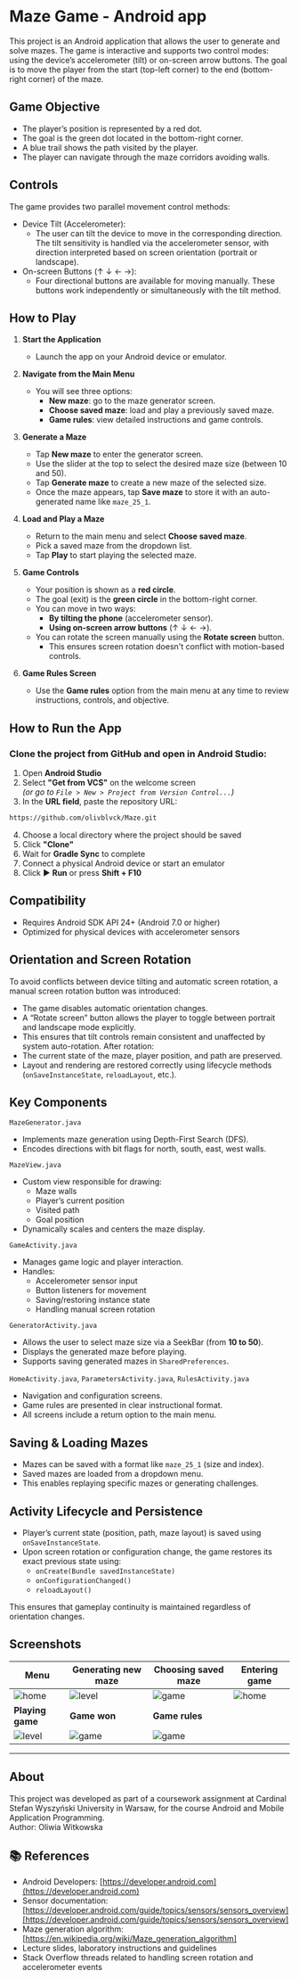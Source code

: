 # Maze Game - Android app

This project is an Android application that allows the user to generate and solve mazes. The game is interactive and supports two control modes: using the device’s accelerometer (tilt) or on-screen arrow buttons. The goal is to move the player from the start (top-left corner) to the end (bottom-right corner) of the maze.

## Game Objective

- The player’s position is represented by a red dot.
- The goal is the green dot located in the bottom-right corner.
- A blue trail shows the path visited by the player.
- The player can navigate through the maze corridors avoiding walls.

##  Controls
The game provides two parallel movement control methods:

- Device Tilt (Accelerometer):
    - The user can tilt the device to move in the corresponding direction. The tilt sensitivity is handled via the accelerometer sensor, with direction interpreted based on screen orientation (portrait or landscape).
- On-screen Buttons (↑ ↓ ← →):
    - Four directional buttons are available for moving manually. These buttons work independently or simultaneously with the tilt method.

## How to Play

1. **Start the Application**
   - Launch the app on your Android device or emulator.

2. **Navigate from the Main Menu**
   - You will see three options:
     - **New maze**: go to the maze generator screen.
     - **Choose saved maze**: load and play a previously saved maze.
     - **Game rules**: view detailed instructions and game controls.

3. **Generate a Maze**
   - Tap **New maze** to enter the generator screen.
   - Use the slider at the top to select the desired maze size (between 10 and 50).
   - Tap **Generate maze** to create a new maze of the selected size.
   - Once the maze appears, tap **Save maze** to store it with an auto-generated name like `maze_25_1`.

4. **Load and Play a Maze**
   - Return to the main menu and select **Choose saved maze**.
   - Pick a saved maze from the dropdown list.
   - Tap **Play** to start playing the selected maze.

5. **Game Controls**
   - Your position is shown as a **red circle**.
   - The goal (exit) is the **green circle** in the bottom-right corner.
   - You can move in two ways:
     - **By tilting the phone** (accelerometer sensor).
     - **Using on-screen arrow buttons** (↑ ↓ ← →).
   - You can rotate the screen manually using the **Rotate screen** button.
     - This ensures screen rotation doesn't conflict with motion-based controls.

6. **Game Rules Screen**
   - Use the **Game rules** option from the main menu at any time to review instructions, controls, and objective.

## How to Run the App

### Clone the project from GitHub and open in Android Studio:

1. Open **Android Studio**
2. Select **"Get from VCS"** on the welcome screen  
   *(or go to `File > New > Project from Version Control...`)*
3. In the **URL field**, paste the repository URL:

```bash
https://github.com/olivblvck/Maze.git
```

4. Choose a local directory where the project should be saved  
5. Click **"Clone"**  
6. Wait for **Gradle Sync** to complete  
7. Connect a physical Android device or start an emulator  
8. Click ▶ **Run** or press **Shift + F10**

##  Compatibility

- Requires Android SDK API 24+ (Android 7.0 or higher)
- Optimized for physical devices with accelerometer sensors

## Orientation and Screen Rotation
To avoid conflicts between device tilting and automatic screen rotation, a manual screen rotation button was introduced:
- The game disables automatic orientation changes.
- A “Rotate screen” button allows the player to toggle between portrait and landscape mode explicitly.
- This ensures that tilt controls remain consistent and unaffected by system auto-rotation.
After rotation:
- The current state of the maze, player position, and path are preserved.
- Layout and rendering are restored correctly using lifecycle methods (`onSaveInstanceState`, `reloadLayout`, etc.).

## Key Components

 `MazeGenerator.java`
- Implements maze generation using Depth-First Search (DFS).
- Encodes directions with bit flags for north, south, east, west walls.

 `MazeView.java`
- Custom view responsible for drawing:
  - Maze walls
  - Player’s current position
  - Visited path
  - Goal position
- Dynamically scales and centers the maze display.

 `GameActivity.java`
- Manages game logic and player interaction.
- Handles:
  - Accelerometer sensor input
  - Button listeners for movement
  - Saving/restoring instance state
  - Handling manual screen rotation

 `GeneratorActivity.java`
- Allows the user to select maze size via a SeekBar (from **10 to 50**).
- Displays the generated maze before playing.
- Supports saving generated mazes in `SharedPreferences`.

`HomeActivity.java`, `ParametersActivity.java`, `RulesActivity.java`
- Navigation and configuration screens.
- Game rules are presented in clear instructional format.
- All screens include a return option to the main menu.


## Saving & Loading Mazes

- Mazes can be saved with a format like `maze_25_1` (size and index).
- Saved mazes are loaded from a dropdown menu.
- This enables replaying specific mazes or generating challenges.


## Activity Lifecycle and Persistence

- Player’s current state (position, path, maze layout) is saved using `onSaveInstanceState`.
- Upon screen rotation or configuration change, the game restores its exact previous state using:
  - `onCreate(Bundle savedInstanceState)`
  - `onConfigurationChanged()`
  - `reloadLayout()`

This ensures that gameplay continuity is maintained regardless of orientation changes.

## Screenshots

| Menu | Generating new maze | Choosing saved maze | Entering game |
|--------------|--------------|--------------|--------------|
| ![home](screenshots/1.png) | ![level](screenshots/2.png) | ![game](screenshots/3.png) | ![home](screenshots/4.png) |
| **Playing game** | **Game won** | **Game rules** | |
| ![level](screenshots/5.png) | ![game](screenshots/6.png) |![game](screenshots/7.png) | |


---

## About

This project was developed as part of a coursework assignment at Cardinal Stefan Wyszyński University in Warsaw, for the course Android and Mobile Application Programming.  
Author: Oliwia Witkowska

## 📚 References

- Android Developers: [https://developer.android.com](https://developer.android.com)
- Sensor documentation: [https://developer.android.com/guide/topics/sensors/sensors_overview][https://developer.android.com/guide/topics/sensors/sensors_overview]
- Maze generation algorithm: [https://en.wikipedia.org/wiki/Maze_generation_algorithm]
- Lecture slides, laboratory instructions and guidelines
- Stack Overflow threads related to handling screen rotation and accelerometer events


